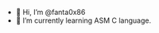 - 👋 Hi, I’m @fanta0x86
- 🌱 I’m currently learning ASM C language.

<!---
fanta0x86/fanta0x86 is a ✨ special ✨ repository because its `README.md` (this file) appears on your GitHub profile.
You can click the Preview link to take a look at your changes.
--->
